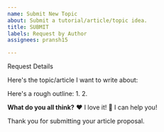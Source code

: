 ```yaml
---
name: Submit New Topic
about: Submit a tutorial/article/topic idea.
title: SUBMIT
labels: Request by Author
assignees: pransh15

---
```


Request Details

Here's the topic/article I want to write about:
> 

Here's a rough outline:
1. 
2. 

<!--
Hello 👋 

Before you start, please make sure your issue is easy to understand.
To make your issue readable make sure you use valid Markdown syntax.

Please describe what your article will be about in few sentences and include an outline with the main topics covered in the article.

Examples of Topics:

- DevOps and Release Concepts
- Tutorials on Unleash Concepts
- Use-cases for specific connectors/integrations combinations
- Blogs on Unleash features or Concepts

-->

**What do you all think?**
❤️ I love it!
🚀 I can help you!

Thank you for submitting your article proposal.